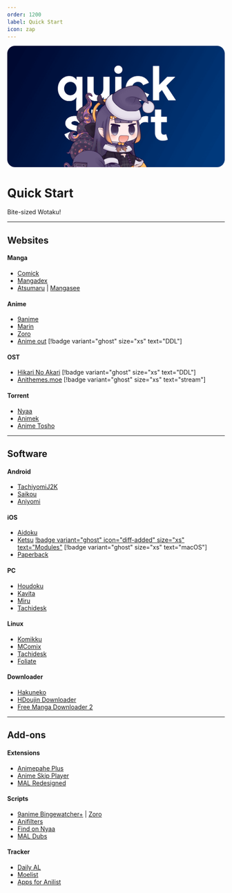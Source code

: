```yaml
---
order: 1200
label: Quick Start
icon: zap
---
```


![](/static/thumb/qs.png)
# Quick Start
Bite-sized Wotaku!
___

## Websites

#### Manga
- [Comick](https://comick.app/home)
- [Mangadex](https://mangadex.org/)
- [Atsumaru](https://atsu.moe/) | [Mangasee](https://mangasee123.com/)

#### Anime
- [9anime](https://9anime.gs/home)
- [Marin](https://marin.moe/)
- [Zoro](https://zoro.to/home)
- [Anime out](https://www.animeout.xyz/) [!badge variant="ghost" size="xs" text="DDL"]

#### OST
- [Hikari No Akari](https://hikarinoakari.com/) [!badge variant="ghost" size="xs" text="DDL"]
- [Anithemes.moe](https://animethemes.moe/) [!badge variant="ghost" size="xs" text="stream"]

#### Torrent
- [Nyaa](https://nyaa.si/)
- [Animek](https://animek.fun/)
- [Anime Tosho](https://animetosho.org/)

___

## Software

#### Android
- [TachiyomiJ2K](https://github.com/Jays2Kings/tachiyomiJ2K)
- [Saikou](https://github.com/saikou-app/saikou/)
- [Aniyomi](https://github.com/jmir1/aniyomi-mpv-beta)

#### iOS
- [Aidoku](https://github.com/Aidoku/Aidoku)
- [Ketsu](https://ketsu.app/) [!badge variant="ghost" icon="diff-added" size="xs" text="Modules"](https://bilnaa.github.io/main/) [!badge variant="ghost" size="xs" text="macOS"]
- [Paperback](https://github.com/Paperback-iOS/app)

#### PC
- [Houdoku](https://github.com/xgi/houdoku)
- [Kavita](https://github.com/Kareadita/Kavita)
- [Miru](https://github.com/ThaUnknown/miru/)
- [Tachidesk](https://github.com/Suwayomi/Tachidesk-Server)

#### Linux
- [Komikku](https://gitlab.com/valos/Komikku)
- [MComix](https://sourceforge.net/projects/mcomix/)
- [Tachidesk](https://github.com/Suwayomi/Tachidesk-Server)
- [Foliate](https://github.com/johnfactotum/foliate)

#### Downloader
- [Hakuneko](https://github.com/manga-download/hakuneko)
- [HDoujin Downloader](https://github.com/HDoujinDownloader/HDoujinDownloader)
- [Free Manga Downloader 2](https://github.com/dazedcat19/FMD2)

___

## Add-ons

#### Extensions
- [Animepahe Plus](https://addons.mozilla.org/en-CA/firefox/addon/animepahe-plus/)
- [Anime Skip Player](https://github.com/anime-skip/player)
- [MAL Redesigned](https://github.com/HritikVaishnav/Myanimelist-Redesigned)

#### Scripts
- [9anime Bingewatcher+](https://greasyfork.org/en/scripts/401339-9anime-bingewatcher) | [Zoro](https://greasyfork.org/en/scripts/464019-zoro-autofocus)
- [Anifilters](https://github.com/Karmesinrot/Anifiltrs)
- [Find on Nyaa](https://greasyfork.org/en/scripts/379776-find-on-nyaa)
- [MAL Dubs](https://greasyfork.org/en/scripts/376546-mal-myanimelist-dubs)

#### Tracker
- [Daily AL](https://play.google.com/store/apps/details?id=com.teen.dailyanimelist)
- [Moelist](https://play.google.com/store/apps/details?id=com.axiel7.moelist)
- [Apps for Anilist](https://anilist.co/apps)
